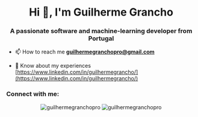 <h1 align="center">Hi 👋, I'm Guilherme Grancho</h1>
<h3 align="center">A passionate software and machine-learning developer from Portugal</h3>

- 📫 How to reach me **guilhermegranchopro@gmail.com**

- 📄 Know about my experiences [https://www.linkedin.com/in/guilhermegrancho/](https://www.linkedin.com/in/guilhermegrancho/)

<h3 align="left">Connect with me:</h3>
<p align="left">
</p>

<p align="center">
  <img src="https://github-readme-stats.vercel.app/api/top-langs?username=guilhermegranchopro&show_icons=true&locale=en&layout=compact" alt="guilhermegranchopro" />
  <img src="https://github-readme-streak-stats.herokuapp.com/?user=guilhermegranchopro" alt="guilhermegranchopro" />
</p>

